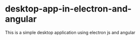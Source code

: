 # desktop-app-in-electron-and-angular
This is a simple desktop application using electron js and angular
